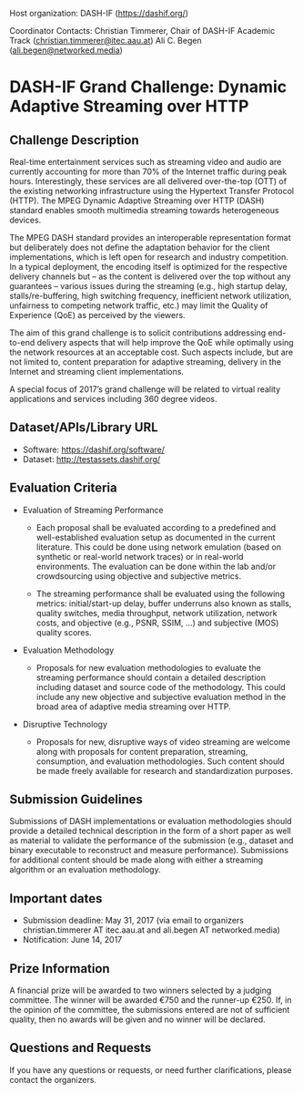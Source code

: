 

Host organization: DASH-IF (https://dashif.org/)

Coordinator Contacts: Christian Timmerer, Chair of DASH-IF Academic Track (christian.timmerer@itec.aau.at) Ali C. Begen (ali.begen@networked.media)

# DASH-IF Grand Challenge: Dynamic Adaptive Streaming over HTTP


## Challenge Description

Real-time entertainment services such as streaming video and audio are currently accounting for more than 70% of the Internet traffic during peak hours. Interestingly, these services are all delivered over-the-top (OTT) of the existing networking infrastructure using the Hypertext Transfer Protocol (HTTP). The MPEG Dynamic Adaptive Streaming over HTTP (DASH) standard enables smooth multimedia streaming towards heterogeneous devices.

The MPEG DASH standard provides an interoperable representation format but deliberately does not define the adaptation behavior for the client implementations, which is left open for research and industry competition. In a typical deployment, the encoding itself is optimized for the respective delivery channels but – as the content is delivered over the top without any guarantees – various issues during the streaming (e.g., high startup delay, stalls/re-buffering, high switching frequency, inefficient network utilization, unfairness to competing network traffic, etc.) may limit the Quality of Experience (QoE) as perceived by the viewers.

The aim of this grand challenge is to solicit contributions addressing end-to-end delivery aspects that will help improve the QoE while optimally using the network resources at an acceptable cost. Such aspects include, but are not limited to, content preparation for adaptive streaming, delivery in the Internet and streaming client implementations.

A special focus of 2017’s grand challenge will be related to virtual reality applications and services including 360 degree videos.

 

## Dataset/APIs/Library URL

* Software: https://dashif.org/software/
* Dataset: http://testassets.dashif.org/

## Evaluation Criteria

* Evaluation of Streaming Performance

    * Each proposal shall be evaluated according to a predefined and well-established evaluation setup as documented in the current literature. This could be done using network emulation (based on synthetic or real-world network traces) or in real-world environments. The evaluation can be done within the lab and/or crowdsourcing using objective and subjective metrics.

    * The streaming performance shall be evaluated using the following metrics: initial/start-up delay, buffer underruns also known as stalls, quality switches, media throughput, network utilization, network costs, and objective (e.g., PSNR, SSIM, …) and subjective (MOS) quality scores.

* Evaluation Methodology

    * Proposals for new evaluation methodologies to evaluate the streaming performance should contain a detailed description including dataset and source code of the methodology. This could include any new objective and subjective evaluation method in the broad area of adaptive media streaming over HTTP.

* Disruptive Technology

    * Proposals for new, disruptive ways of video streaming are welcome along with proposals for content preparation, streaming, consumption, and evaluation methodologies. Such content should be made freely available for research and standardization purposes.

 

## Submission Guidelines

Submissions of DASH implementations or evaluation methodologies should provide a detailed technical description in the form of a short paper as well as material to validate the performance of the submission (e.g., dataset and binary executable to reconstruct and measure performance). Submissions for additional content should be made along with either a streaming algorithm or an evaluation methodology.

 

## Important dates
* Submission deadline: May 31, 2017 (via email to organizers christian.timmerer AT itec.aau.at and ali.begen AT networked.media)
* Notification: June 14, 2017

 

## Prize Information

A financial prize will be awarded to two winners selected by a judging committee. The winner will be awarded  €750 and the runner-up €250. If, in the opinion of the committee, the submissions entered are not of sufficient quality, then no awards will be given and no winner will be declared.

## Questions and Requests

If you have any questions or requests, or need further clarifications, please contact the organizers.
